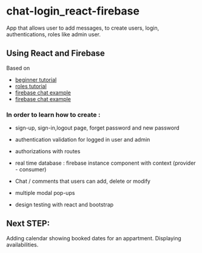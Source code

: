 # chat-login_react-firebase

App that allows user to add messages, to create users, login, authentications, roles like admin user.

## Using React and Firebase

Based on 
* [beginner tutorial](https://www.robinwieruch.de/complete-firebase-authentication-react-tutorial/)
* [roles tutorial](https://www.robinwieruch.de/react-firebase-authorization-roles-permissions/)
* [firebase chat example](https://www.robinwieruch.de/react-firebase-realtime-database/)
* [firebase chat example](https://www.youtube.com/watch?v=ggcOE25WO7o)

### In order to learn how to create :

* sign-up, sign-in,logout page, forget password and new password

* authentication validation for logged in user and admin

* authorizations with routes

* real time database : firebase instance component with context (provider - consumer)

* Chat / comments that users can add, delete or modify

* multiple modal pop-ups

* design testing with react and bootstrap


## Next STEP:

Adding calendar showing booked dates for an appartment. Displaying availabilities.
